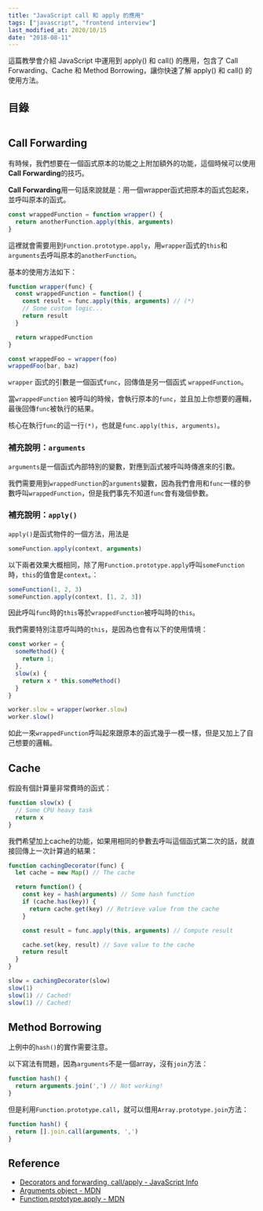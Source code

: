 ```yaml
---
title: "JavaScript call 和 apply 的應用"
tags: ["javascript", "frontend interview"]
last_modified_at: 2020/10/15
date: "2018-08-11"
---
```


這篇教學會介紹 JavaScript 中運用到 apply() 和 call() 的應用，包含了 Call Forwarding、Cache 和 Method Borrowing，讓你快速了解 apply() 和 call() 的使用方法。

## 目錄

```toc
```

## Call Forwarding

有時候，我們想要在一個函式原本的功能之上附加額外的功能，這個時候可以使用**Call Forwarding**的技巧。

**Call Forwarding**用一句話來說就是：用一個wrapper函式把原本的函式包起來，並呼叫原本的函式。

```jsx
const wrappedFunction = function wrapper() {
  return anotherFunction.apply(this, arguments)
}
```

這裡就會需要用到`Function.prototype.apply`，用`wrapper`函式的`this`和`arguments`去呼叫原本的`anotherFunction`。

基本的使用方法如下：

```jsx
function wrapper(func) {
  const wrappedFunction = function() {
    const result = func.apply(this, arguments) // (*)
    // Some custom logic...
    return result
  }

  return wrappedFunction
}

const wrappedFoo = wrapper(foo)
wrappedFoo(bar, baz)
```

`wrapper` 函式的引數是一個函式`func`，回傳值是另一個函式 `wrappedFunction`。

當`wrappedFunction` 被呼叫的時候，會執行原本的`func`，並且加上你想要的邏輯，最後回傳`func`被執行的結果。

核心在執行`func`的這一行`(*)`，也就是`func.apply(this, arguments)`。

### 補充說明：`arguments`

`arguments`是一個函式內部特別的變數，對應到函式被呼叫時傳進來的引數。

我們需要用到`wrappedFunction`的`arguments`變數，因為我們會用和`func`一樣的參數呼叫`wrappedFunction`，但是我們事先不知道`func`會有幾個參數。

### 補充說明：`apply()`

`apply()`是函式物件的一個方法，用法是

```jsx
someFunction.apply(context, arguments)
```

以下兩者效果大概相同，除了用`Function.prototype.apply`呼叫`someFunction`時，`this`的值會是`context`。：

```jsx
someFunction(1, 2, 3)
someFunction.apply(context, [1, 2, 3])
```

因此呼叫`func`時的`this`等於`wrappedFunction`被呼叫時的`this`。

我們需要特別注意呼叫時的`this`，是因為也會有以下的使用情境：

```jsx
const worker = {
  someMethod() {
    return 1;
  },
  slow(x) {
    return x * this.someMethod()
  }
}

worker.slow = wrapper(worker.slow)
worker.slow()
```

如此一來`wrappedFunction`呼叫起來跟原本的函式幾乎一模一樣，但是又加上了自己想要的邏輯。

## Cache

假設有個計算量非常費時的函式：

```jsx
function slow(x) {
  // Some CPU heavy task
  return x
}
```

我們希望加上cache的功能，如果用相同的參數去呼叫這個函式第二次的話，就直接回傳上一次計算過的結果：

```jsx
function cachingDecorator(func) {
  let cache = new Map() // The cache

  return function() {
    const key = hash(arguments) // Some hash function
    if (cache.has(key)) {
      return cache.get(key) // Retrieve value from the cache
    }

    const result = func.apply(this, arguments) // Compute result

    cache.set(key, result) // Save value to the cache
    return result
  }
}

slow = cachingDecorator(slow)
slow(1)
slow(1) // Cached!
slow(1) // Cached!
```

## Method Borrowing

上例中的`hash()`的實作需要注意。

以下寫法有問題，因為`arguments`不是一個array，沒有`join`方法：

```jsx
function hash() {
  return arguments.join(',') // Not working!
}
```

但是利用`Function.prototype.call`，就可以借用`Array.prototype.join`方法：

```jsx
function hash() {
  return [].join.call(arguments, ',')
}
```

## Reference

* [Decorators and forwarding, call/apply - JavaScript Info](http://javascript.info/call-apply-decorators)
* [Arguments object - MDN](https://developer.mozilla.org/en-US/docs/Web/JavaScript/Reference/Functions/arguments)
* [Function.prototype.apply - MDN](https://developer.mozilla.org/en-US/docs/Web/JavaScript/Reference/Global_Objects/Function/apply)

